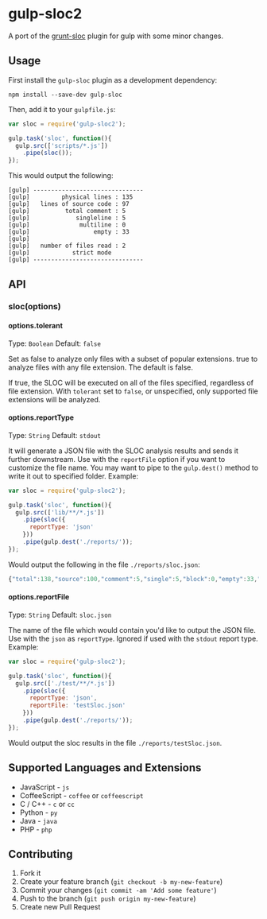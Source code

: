 gulp-sloc2
=========

A port of the [grunt-sloc](https://github.com/rhiokim/grunt-sloc) plugin for gulp with some minor changes.

## Usage

First install the `gulp-sloc` plugin as a development dependency:

```shell
npm install --save-dev gulp-sloc
```

Then, add it to your `gulpfile.js`:

```javascript
var sloc = require('gulp-sloc2');

gulp.task('sloc', function(){
  gulp.src(['scripts/*.js'])
    .pipe(sloc());
});
```

This would output the following:

```shell
[gulp] -------------------------------
[gulp]         physical lines : 135
[gulp]   lines of source code : 97
[gulp]          total comment : 5
[gulp]             singleline : 5
[gulp]              multiline : 0
[gulp]                  empty : 33
[gulp]
[gulp]   number of files read : 2
[gulp]            strict mode
[gulp] -------------------------------
```

## API

### sloc(options)

#### options.tolerant
Type: `Boolean`
Default: `false`

Set as false to analyze only files with a subset of popular extensions. true to analyze files with any file extension. The default is false.

If true, the SLOC will be executed on all of the files specified, regardless of file extension. With `tolerant` set to `false`, or unspecified, only supported file extensions will be analyzed.

#### options.reportType
Type: `String`
Default: `stdout`

It will generate a JSON file with the SLOC analysis results and sends it further downstream. Use with the `reportFile` option if you want to customize the file name. You may want to pipe to the `gulp.dest()` method to write it out to specified folder. Example:

```javascript
var sloc = require('gulp-sloc2');

gulp.task('sloc', function(){
  gulp.src(['lib/**/*.js'])
    .pipe(sloc({
      reportType: 'json'
    }))
    .pipe(gulp.dest('./reports/'));
});
```

Would output the following in the file `./reports/sloc.json`:

``` js
{"total":138,"source":100,"comment":5,"single":5,"block":0,"empty":33,"file":2}
```

#### options.reportFile
Type: `String`
Default: `sloc.json`

 The name of the file which would contain you'd like to output the JSON file. Use with the `json` as `reportType`. Ignored if used with the `stdout` report type. Example:

``` js
var sloc = require('gulp-sloc2');

gulp.task('sloc', function(){
  gulp.src(['./test/**/*.js'])
    .pipe(sloc({
      reportType: 'json',
      reportFile: 'testSloc.json'
    }))
    .pipe(gulp.dest('./reports/'));
});
```

Would output the sloc results in the file `./reports/testSloc.json`.

## Supported Languages and Extensions

- JavaScript - `js`
- CoffeeScript - `coffee` or `coffeescript`
- C / C++ - `c` or `cc`
- Python - `py`
- Java - `java`
- PHP - `php`

## Contributing

1. Fork it
2. Create your feature branch (`git checkout -b my-new-feature`)
3. Commit your changes (`git commit -am 'Add some feature'`)
4. Push to the branch (`git push origin my-new-feature`)
5. Create new Pull Request
